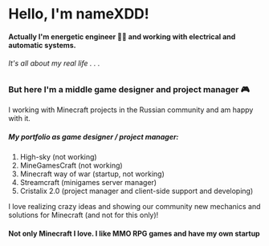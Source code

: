 # Hello, I'm nameXDD!

#### Actually I'm energetic engineer 👷🏼 and working with electrical and automatic systems.

###### It's all about my real life . . .

### But here I'm a middle game designer and project manager 🎮
I working with Minecraft projects in the Russian community and am happy with it.
##### My portfolio as game designer / project manager:
1. High-sky (not working)
2. MineGamesCraft (not working)
3. Minecraft way of war (startup, not working)
4. Streamcraft (minigames server manager)
5. Cristalix 2.0 (project manager and client-side support and developing)

I love realizing crazy ideas and showing our community new mechanics and solutions for Minecraft (and not for this only)!

#### Not only Minecraft I love. I like MMO RPG games and have my own startup
